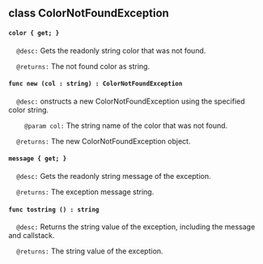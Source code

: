 ## class ColorNotFoundException

#### ```color { get; }```

&nbsp;&nbsp;&nbsp;&nbsp;```@desc:``` Gets the readonly string color that was not found.

&nbsp;&nbsp;&nbsp;&nbsp;```@returns:``` The not found color as string.

#### ```func new (col : string) : ColorNotFoundException```

&nbsp;&nbsp;&nbsp;&nbsp;```@desc:``` onstructs a new ColorNotFoundException using the specified color string.

&nbsp;&nbsp;&nbsp;&nbsp;&nbsp;&nbsp;&nbsp;&nbsp;```@param col:``` The string name of the color that was not found.

&nbsp;&nbsp;&nbsp;&nbsp;```@returns:``` The new ColorNotFoundException object.

#### ```message { get; }```

&nbsp;&nbsp;&nbsp;&nbsp;```@desc:``` Gets the readonly string message of the exception.

&nbsp;&nbsp;&nbsp;&nbsp;```@returns:``` The exception message string.

#### ```func tostring () : string```

&nbsp;&nbsp;&nbsp;&nbsp;```@desc:``` Returns the string value of the exception, including the message and callstack.

&nbsp;&nbsp;&nbsp;&nbsp;```@returns:``` The string value of the exception.

